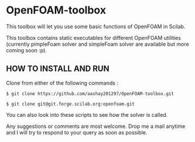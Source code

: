 # OpenFOAM-toolbox
This toolbox will let you use some basic functions of OpenFOAM in Scilab.

This toolbox contains static executables for different OpenFOAM utilities (currently pimpleFoam solver and simpleFoam solver are available but more coming soon :p). 

## HOW TO INSTALL AND RUN

Clone from either of the following commands :

```
$ git clone https://github.com/aashay201297/OpenFOAM-toolbox.git
```
```
$ git clone git@git.forge.scilab.org:openfoam.git
```

You can also look into these scripts to see how the solver is called.

Any suggestions or comments are most welcome. Drop me a mail anytime and I will try to respond to your query as soon as possible.



